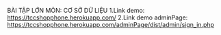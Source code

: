 BÀI TẬP LỚN
MÔN: CƠ SỞ DỮ LIỆU
1.Link demo: https://tccshopphone.herokuapp.com/
2.Link demo adminPage:
https://tccshopphone.herokuapp.com/adminPage/dist/admin/sign_in.php
